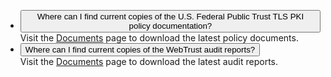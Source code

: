 <ul class="usa-accordion">
  <li>
    <button class="usa-accordion-button"
      aria-expanded="false"
      aria-controls="b1">
      Where can I find current copies of the U.S. Federal Public Trust TLS PKI policy documentation?
    </button>
    <div id="b1" class="usa-accordion-content">
      Visit the <a href="{{ site.baseurl }}/documents" target="_blank">Documents</a> page to download the latest policy documents.
    </div>
  </li><li>
    <button class="usa-accordion-button"
      aria-expanded="false"
      aria-controls="b2">
      Where can I find current copies of the WebTrust audit reports?
    </button>
    <div id="b2" class="usa-accordion-content">
      Visit the <a href="{{ site.baseurl }}/documents" target="_blank">Documents</a> page to download the latest audit reports.    
	</div>
  </li>
  </ul>